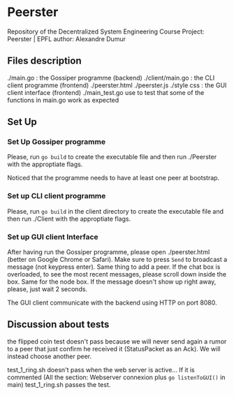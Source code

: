 # Peerster

Repository of the Decentralized System Engineering Course Project: Peerster | EPFL
author: Alexandre Dumur


## Files description
./main.go : the Gossiper programme (backend)
./client/main.go : the CLI client programme (frontend)
./peerster.html ./peerster.js ./style css : the GUI client interface (frontend)
./main_test.go use to test that some of the functions in main.go work as expected


## Set Up

### Set Up Gossiper programme
Please, run `go build` to create the executable
file and then run ./Peerster with the approptiate flags.

Noticed that the programme needs to have at least one peer at bootstrap.



### Set up CLI client programme

Please, run `go build` in the client directory to create the executable
file and then run ./Client with the approptiate flags.


### Set up GUI client Interface

After having run the Gossiper programme, please open ./peerster.html
(better on Google Chrome or Safari). Make sure to press `Send` to broadcast
a message (not keypress enter). Same thing to add a peer. If the chat box is overloaded,
to see the most recent messages, please scroll down inside the box. Same for the node box. If the message doesn't show up right away, please, just wait 2 seconds.

The GUI client communicate with the backend using HTTP on port 8080.



## Discussion about tests

the flipped coin test doesn't pass because we will never send again a rumor to a peer that
just confirm he received it (StatusPacket as an Ack). We will instead choose another peer.

test_1_ring.sh doesn't pass when the web server is active... If it is commented (All the section: Webserver connexion plus `go listenToGUI()` in main) test_1_ring.sh passes the test.
